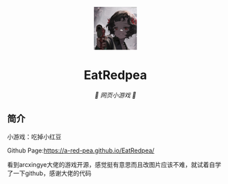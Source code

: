 <p align="center">
  <a href="https://redpea.me/game/eatRedpea"><img src="https://github.com/arcxingye/EatKano/blob/main/static/image/ClickBefore.png?raw=true" width="100" height="100" alt="EatRedpea"></a>
</p>
<div align="center">

# EatRedpea

_🦌 网页小游戏 🥛_

</div>


## 简介

小游戏：吃掉小红豆


Github Page:https://a-red-pea.github.io/EatRedpea/


看到arcxingye大佬的游戏开源，感觉挺有意思而且改图片应该不难，就试着自学了一下github，感谢大佬的代码
